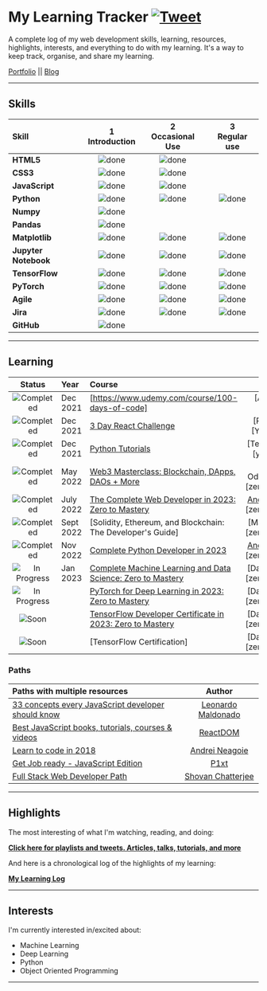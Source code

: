 # My Learning Tracker [![Tweet](https://img.shields.io/twitter/url/http/shields.io.svg?style=social)](https://twitter.com/intent/tweet?text=Web%20Dev%20learning%20tracker%20&url=https://github.com/Syknapse/My-Learning-Tracker&via=syknapse&hashtags=100DaysofCode)

A complete log of my web development skills, learning, resources, highlights, interests, and everything to do with my learning. It's a way to keep track, organise, and share my learning.

[Portfolio](https://www.sykhoudeib.com/ "sykhoudeib.com") || [Blog](https://www.blog.sykhoudeib.com/ "My web dev articles")

----

## Skills

[done]: https://user-images.githubusercontent.com/29199184/32275438-8385f5c0-bf0b-11e7-9406-42265f71e2bd.png "Done"

|               Skill              | 1<br>Introduction | 2<br>Occasional Use    | 3<br>Regular use |
|:-------------------------------- |:-----------------:|:----------------------:|:----------------:|
|**HTML5**                         | ![done][done]     | ![done]                |                  |
|**CSS3**                          | ![done][done]     | ![done]                |                  |
|**JavaScript**                    | ![done][done]     | ![done]                |                  |
|**Python**                        | ![done][done]     | ![done]                | ![done][done]    |
|**Numpy**                         | ![done][done]     |                        |                  |
|**Pandas**                        | ![done][done]     |                        |                  |
|**Matplotlib**                    | ![done][done]     | ![done][done]          | ![done][done]    |
|**Jupyter Notebook**              | ![done][done]     | ![done][done]          | ![done][done]    |
|**TensorFlow**                    | ![done][done]     | ![done][done]          | ![done][done]    |
|**PyTorch**                       | ![done][done]     | ![done][done]          | ![done][done]    |
|**Agile**                         | ![done][done]     | ![done][done]          | ![done][done]    |
|**Jira**                          | ![done][done]     | ![done][done]          | ![done][done]    |
|**GitHub**                        | ![done][done]     |                        |                  |



----

## Learning

[//]: # (Status images)

[Completed]: https://user-images.githubusercontent.com/29199184/32275438-8385f5c0-bf0b-11e7-9406-42265f71e2bd.png "Completed"
[In Progress]: https://user-images.githubusercontent.com/29199184/34462881-7305ddac-ee4d-11e7-9b57-589424820da4.png "In Progress"
[Soon]: https://user-images.githubusercontent.com/29199184/34462916-d5c37bd4-ee4d-11e7-9f4a-d57f2243281b.png "Soon"

|            Status           |   Year     | Course                                                          |                Tutor                        |
|:---------------------------:|:-----------|:----------------------------------------------------------------|:-------------------------------------------:|
| ![Completed][Completed]     | Dec 2021   | [https://www.udemy.com/course/100-days-of-code]                 | [Angela Yu]  -  [Udemy]                     |
| ![Completed][Completed]     | Dec 2021   | [3 Day React Challenge]                                         | [Rafeh Qazi] - [YouTube.com]                |
| ![Completed][Completed]     | Dec 2021   | [Python Tutorials]                                              | [Tech with Tim] - [youtube.com]             |
| ![Completed][Completed]     | May 2022   | [Web3 Masterclass: Blockchain, DApps, DAOs + More]              | [Adam Odziemkowski] - [zerotomastery.io]    |
| ![Completed][Completed]     | July 2022  | [The Complete Web Developer in 2023: Zero to Mastery]           | [Andrei Neagoie] - [zerotomastery.io]       |
| ![Completed][Completed]     | Sept 2022  | [Solidity, Ethereum, and Blockchain: The Developer's Guide]     | [Markus Waas] - [zerotomastery.io]          |
| ![Completed][Completed]     | Nov 2022   | [Complete Python Developer in 2023]                             | [Andrei Neagoie] - [zerotomastery.io]       |
| ![In Progress][In Progress] | Jan 2023   | [Complete Machine Learning and Data Science: Zero to Mastery]   | [Daniel Bourke] - [zerotomastery.io]        |
| ![In Progress][In Progress] |            | [PyTorch for Deep Learning in 2023: Zero to Mastery]            | [Daniel Bourke] - [zerotomastery.io]        |
| ![Soon][Soon]               |            | [TensorFlow Developer Certificate in 2023: Zero to Mastery]     | [Daniel Bourke] - [zerotomastery.io]        |
| ![Soon][Soon]               |            | [TensorFlow Certification]                                      | [Daniel Bourke] - [zerotomastery.io]        |

[//]: # (Reference links to courses)

[100-days-of-code]: https://www.udemy.com/course/100-days-of-code
[3 Day React Challenge]: https://www.youtube.com
[Python Tutorials]: https://www.youtube.com/c/TechWithTim
[Web3 Masterclass: Blockchain, DApps, DAOs + More]: https://academy.zerotomastery.io/courses/enrolled/1676409
[The Complete Web Developer in 2023: Zero to Mastery]: https://academy.zerotomastery.io/courses/enrolled/697434
[Solidity, Ethereum and Blockchain: The Developer's Guide]: https://academy.zerotomastery.io/courses/enrolled/1676407
[Complete Python Developer in 2023]: https://academy.zerotomastery.io/courses/enrolled/694968
[Complete Machine Learning and Data Science: Zero to Mastery]: https://academy.zerotomastery.io/courses/700485/lectures/14059575
[PyTorch for Deep Learning in 2023: Zero to Mastery]:  https://academy.zerotomastery.io/courses/enrolled/1808210
[TensorFlow Developer Certificate in 2023: Zero to Mastery]: https://academy.zerotomastery.io/courses/enrolled/1240775
[CSS Essential Training 2]: https://www.lynda.com/CSS-tutorials/CSS-Essential-Training-2/569189-2.html
[Getting Your Website Online]: https://www.lynda.com/Web-Development-tutorials/Getting-Your-Website-Online/609031-2.html
[Learn Enough Command Line to Be Dangerous]: https://www.learnenough.com/command-line-tutorial
[Basic Front End Development Projects]: https://www.freecodecamp.org/syknapse
[The Web Developer Bootcamp - Frond End]: https://www.udemy.com/the-web-developer-bootcamp
[The Web Developer Bootcamp - Back End]: https://www.udemy.com/the-web-developer-bootcamp
[Front End Development]: https://www.freecodecamp.org/syknapse
[Google Developer Challenge Scholarship]: https://www.udacity.com/google-scholarships
[JavaScript30]: https://javascript30.com/
[JavaScript & jQuery]: http://javascriptbook.com/
[Eloquent JavaScript]: http://eloquentjavascript.net/
[Learn CSS Grid]: https://scrimba.com/g/gR8PTE
[The Beginner's Guide to Reactjs]: https://egghead.io/courses/the-beginner-s-guide-to-reactjs

[//]: # (Reference links to tutors)

[Dan Abramov]: https://twitter.com/dan_abramov
[Kyle Simpson]: https://twitter.com/getify
[Flavio Copes]: https://twitter.com/flaviocopes
[Ryan McDermott]: https://github.com/ryanmcdermott
[Cassidy Williams]: https://twitter.com/cassidoo
[Christina Truong]: https://twitter.com/christinatruong
[Lynda.com]: https://www.lynda.com
[Ray Villalobos]: https://twitter.com/planetoftheweb
[Michael Hartl]: https://twitter.com/mhartl
[Free Code Camp]: https://www.freecodecamp.org
[Udemy]: https://www.udemy.com
[Udacity]: https://www.udacity.com
[Wes Bos]: https://twitter.com/wesbos
[Marijn Haverbeke]: https://twitter.com/MarijnJH
[Per Harald Borgen]: https://twitter.com/perborgen
[Scrimba]: https://scrimba.com/
[Kent C Dodds]: https://egghead.io/instructors/kentcdodds
[egghead.io]: https://egghead.io/

### Paths

| Paths with multiple resources                             |            Author            |
|:----------------------------------------------------------|:----------------------------:|
| [33 concepts every JavaScript developer should know]      | [Leonardo Maldonado]         |
| [Best JavaScript books, tutorials, courses & videos]      | [ReactDOM]                   |
| [Learn to code in 2018]                                   | [Andrei Neagoie]             |
| [Get Job ready - JavaScript Edition]                      | [P1xt]                       |
| [Full Stack Web Developer Path]                           | [Shovan Chatterjee]          |

[//]: # (Reference links to paths)

[33 concepts every JavaScript developer should know]: https://github.com/leonardomso/33-js-concepts
[Best JavaScript books, tutorials, courses & videos]: https://reactdom.com/blog/javascript-books
[Learn to code in 2018]: https://hackernoon.com/learn-to-code-in-2018-get-hired-and-have-fun-along-the-way-b338247eed6a
[Get Job ready - JavaScript Edition]: https://github.com/P1xt/p1xt-guides/blob/master/job-ready-javascript-edition-2.0.md
[Full Stack Web Developer Path]: https://github.com/shovanch/fullstack-web-developer-path

[//]: # (Reference links to authors)
[Leonardo Maldonado]: https://github.com/leonardomso
[ReactDOM]: https://reactdom.com
[Andrei Neagoie]: https://twitter.com/AndreiNeagoie
[P1xt]: https://github.com/P1xt
[Shovan Chatterjee]: https://github.com/shovanch

----

## Highlights

The most interesting of what I'm watching, reading, and doing:

[**Click here for playlists and tweets. Articles, talks, tutorials, and more**](https://syknapse.github.io/My-Learning-Tracker/)

And here is a chronological log of the highlights of my learning:

[**My Learning Log**](https://github.com/Syknapse/My-Learning-Tracker/blob/master/log.md)

----

## Interests

I'm currently interested in/excited about:

+ Machine Learning
+ Deep Learning
+ Python
+ Object Oriented Programming

----


